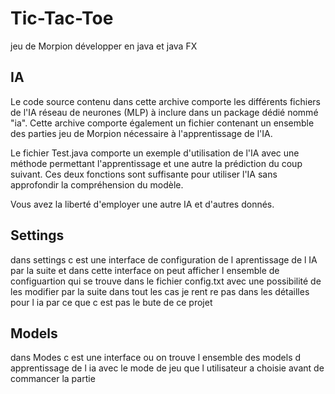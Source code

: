 # Tic-Tac-Toe

jeu de Morpion développer en java et java FX

## IA

Le code source contenu dans cette archive comporte les différents fichiers de l'IA réseau de neurones (MLP) à inclure dans un package dédié nommé "ia". Cette archive comporte également un fichier contenant un ensemble des parties jeu de Morpion nécessaire à l'apprentissage de l'IA.

Le fichier Test.java comporte un exemple d'utilisation de l'IA avec une méthode permettant l'apprentissage et une autre la prédiction du coup suivant. Ces deux fonctions sont suffisante pour utiliser l'IA sans approfondir la compréhension du modèle.

Vous avez la liberté d'employer une autre IA et d'autres donnés.

## Settings
dans settings c est une interface de configuration de l aprentissage de l IA par la suite et dans cette interface on peut afficher l ensemble de configuartion qui se trouve dans le fichier config.txt avec une possibilité de les modifier par la suite dans tout les cas je rent
re pas dans les détailles pour l ia par ce que c est pas le bute de ce projet 

## Models
dans Modes c est une interface ou on trouve l ensemble des models d apprentissage de l ia avec le mode de jeu que l utilisateur a choisie avant de commancer la partie 
